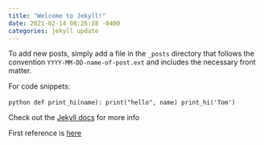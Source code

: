 ```yaml
---
title: "Welcome to Jekyll!"
date: 2021-02-14 08:26:28 -0400
categories: jekyll update
---
```


To add new posts, simply add a file in the `_posts` directory that follows the convention `YYYY-MM-DD-name-of-post.ext` and includes the necessary front matter. 

For code snippets:

​```python
def print_hi(name):
  print("hello", name)
print_hi('Tom')
​```

Check out the [Jekyll docs][jekyll-docs] for more info 

First reference is [here]

[jekyll-docs]: https://jekyllrb.com/docs/home
[here]: https://dreamgonfly.github.io/blog/jekyll-remote-theme/
